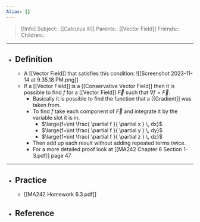 ```yaml
---
Alias: []
---
```

> [!Info]
> Subject:: [[Calculus III]]
> Parents:: [[Vector Field]]
> Friends:: 
> Children:: 
---
- ## Definition
	- A [[Vector Field]] that satisfies this condition:
	  ![[Screenshot 2023-11-14 at 9.35.18 PM.png]]
	- If a [[Vector Field]] is a [[Conservative Vector Field]] then it is possible to find $f$ for a [[Vector Field]] $\vec{F}$ such that $\nabla f=\vec{F}$.
		- Basically it is possible to find the function that a [[Gradient]] was taken from.
		- To find $f$ take each component of $\vec{F}$ and integrate it by the variable slot it is in.
			- $\large{f=\int \frac{ \partial f }{ \partial x } \, dx}$
			- $\large{f=\int \frac{ \partial f }{ \partial y } \, dy}$
			- $\large{f=\int \frac{ \partial f }{ \partial z } \, dz}$
		- Then add up each result without adding repeated terms twice.
		- For a more detailed proof look at [[MA242 Chapter 6 Section 1-3.pdf]] page 47
--- 
- ## Practice
	- [[MA242 Homework 6.3.pdf]]
- ## Reference